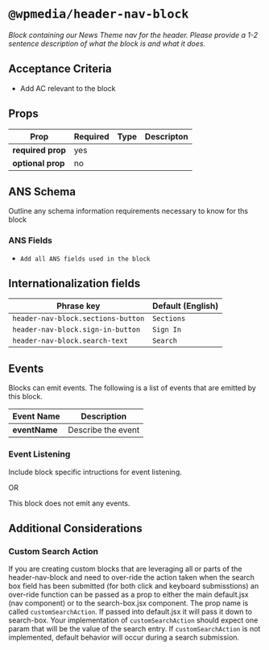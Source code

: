 # `@wpmedia/header-nav-block`
_Block containing our News Theme nav for the header. Please provide a 1-2 sentence description of what the block is and what it does._

## Acceptance Criteria
- Add AC relevant to the block

## Props
| **Prop** | **Required** | **Type** | **Descripton** |
|---|---|---|---|
| **required prop** | yes | | |
| **optional prop** | no | | |

## ANS Schema
Outline any schema information requirements necessary to know for ths block

### ANS Fields
- `Add all ANS fields used in the block`

## Internationalization fields
| Phrase key | Default (English) |
|---|---|
|`header-nav-block.sections-button`|`Sections`|
|`header-nav-block.sign-in-button`|`Sign In`|
|`header-nav-block.search-text`|`Search`|


## Events
Blocks can emit events. The following is a list of events that are emitted by this block.

| **Event Name** | **Description** |
|---|---|
| **eventName** | Describe the event |

### Event Listening
Include block specific intructions for event listening.

OR

This block does not emit any events.

## Additional Considerations
### Custom Search Action
If you are creating custom blocks that are leveraging all or parts of the header-nav-block and 
need to over-ride the action taken when the search box field has been submitted 
(for both click and keyboard submisstions) an over-ride function can be passed as a prop to either the 
main default.jsx (nav component) or to the search-box.jsx component.  The prop name is called `customSearchAction`.
If passed into default.jsx it will pass it down to search-box.  Your implementation of `customSearchAction`
should expect one param that will be the value of the search entry.  If `customSearchAction` is not implemented, default 
behavior will occur during a search submission.
